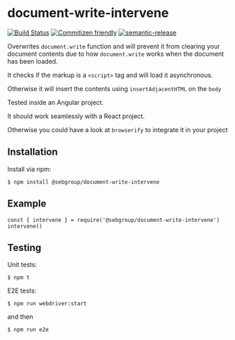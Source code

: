 # document-write-intervene
[![Build Status](https://travis-ci.com/sebgroup/document-write-intervene.svg?token=tzrdkWGEu776AVobzRhp&branch=master)](https://travis-ci.com/sebgroup/document-write-intervene)
[![Commitizen friendly](https://img.shields.io/badge/commitizen-friendly-brightgreen.svg)](http://commitizen.github.io/cz-cli/)
[![semantic-release](https://img.shields.io/badge/%20%20%F0%9F%93%A6%F0%9F%9A%80-semantic--release-e10079.svg)](https://github.com/semantic-release/semantic-release)

Overwrites `document.write` function and will prevent it from clearing your document contents due to how `document.write` works when the document has been loaded.

It checks if the markup is a `<script>` tag and will load it asynchronous. 

Otherwise it will insert the contents using `insertAdjacentHTML` on the `body`

Tested inside an Angular project.  

It should work seamlessly with a React project. 

Otherwise you could have a look at `browserify` to integrate it in your project

## Installation

Install via npm:

```
$ npm install @sebgroup/document-write-intervene
```

## Example

```
const { intervene } = require('@sebgroup/document-write-intervene')
intervene()
```

## Testing

Unit tests:

```
$ npm t
```

E2E tests:

```
$ npm run webdriver:start
```

and then 

```
$ npm run e2e
```
